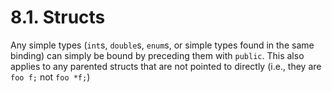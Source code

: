 # 8.1. Structs

Any simple types (`int`s, `double`s, `enum`s, or simple types found in
the same binding) can simply be bound by preceding them with `public`.
This also applies to any parented structs that are not pointed to
directly (i.e., they are `foo f;` not `foo *f;`)
